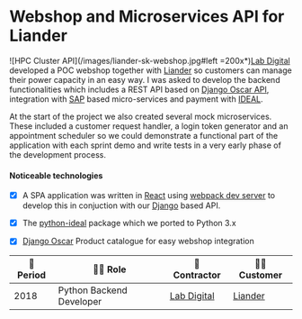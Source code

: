 # Webshop and Microservices API for Liander

![HPC Cluster API](/images/liander-sk-webshop.jpg#left =200x*)[Lab Digital](https://www.labdigital.nl/) developed a POC webshop together with [Liander](https://www.liander.nl/) so customers can manage their power capacity in an easy way. I was asked to develop the backend functionalities which includes a REST API based on [Django Oscar API](https://django-oscar-api.readthedocs.io/en/latest/), integration with [SAP](https://www.sap.com/index.html) based micro-services and payment with [IDEAL](https://www.ideal.nl/en/businesses/offer-ideal/).

At the start of the project we also created several mock microservices. These included a customer request handler, a login token generator and an appointment scheduler so we could demonstrate a functional part of the application with each sprint demo and write tests in a very early phase of the development process.

#### Noticeable technologies
- [x] A SPA application was written in [React](https://reactjs.org/) using [webpack dev server](https://webpack.js.org/guides/development/#using-webpack-dev-server) to develop this in conjuction with our [Django](https://www.djangoproject.com/) based API.
- [x] The [python-ideal](https://github.com/maykinmedia/python-ideal) package which we ported to Python 3.x
- [x] [Django Oscar](https://github.com/django-oscar/django-oscar) Product catalogue for easy webshop integration


| :calendar: Period  | :man_technologist: Role  | :office: Contractor                      | :man_office_worker: Customer     |
| ------------------ | ------------------------ | ---------------------------------------- | -------------------------------- |
| 2018               | Python Backend Developer | [Lab Digital](https://www.labdigital.nl) | [Liander](http://www.liander.nl) |
